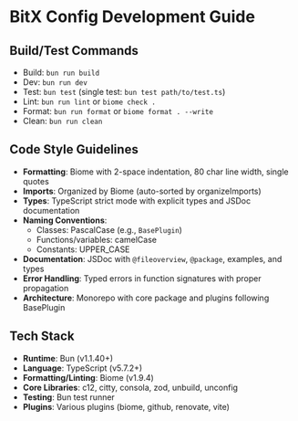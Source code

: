 # BitX Config Development Guide

## Build/Test Commands
- Build: `bun run build`
- Dev: `bun run dev`
- Test: `bun test` (single test: `bun test path/to/test.ts`)
- Lint: `bun run lint` or `biome check .`
- Format: `bun run format` or `biome format . --write`
- Clean: `bun run clean`

## Code Style Guidelines
- **Formatting**: Biome with 2-space indentation, 80 char line width, single quotes
- **Imports**: Organized by Biome (auto-sorted by organizeImports)
- **Types**: TypeScript strict mode with explicit types and JSDoc documentation
- **Naming Conventions**:
  - Classes: PascalCase (e.g., `BasePlugin`)
  - Functions/variables: camelCase
  - Constants: UPPER_CASE
- **Documentation**: JSDoc with `@fileoverview`, `@package`, examples, and types
- **Error Handling**: Typed errors in function signatures with proper propagation
- **Architecture**: Monorepo with core package and plugins following BasePlugin

## Tech Stack
- **Runtime**: Bun (v1.1.40+)
- **Language**: TypeScript (v5.7.2+)
- **Formatting/Linting**: Biome (v1.9.4)
- **Core Libraries**: c12, citty, consola, zod, unbuild, unconfig
- **Testing**: Bun test runner
- **Plugins**: Various plugins (biome, github, renovate, vite)